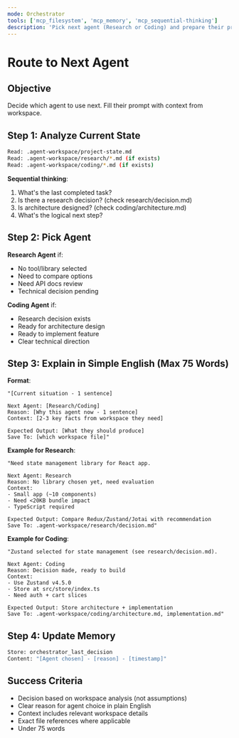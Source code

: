 ```yaml
---
mode: Orchestrator
tools: ['mcp_filesystem', 'mcp_memory', 'mcp_sequential-thinking']
description: 'Pick next agent (Research or Coding) and prepare their prompt with workspace context'
---
```


# Route to Next Agent

## Objective
Decide which agent to use next. Fill their prompt with context from workspace.

## Step 1: Analyze Current State

```bash
Read: .agent-workspace/project-state.md
Read: .agent-workspace/research/*.md (if exists)
Read: .agent-workspace/coding/*.md (if exists)
```

**Sequential thinking**:
1. What's the last completed task?
2. Is there a research decision? (check research/decision.md)
3. Is architecture designed? (check coding/architecture.md)
4. What's the logical next step?

## Step 2: Pick Agent

**Research Agent** if:
- No tool/library selected
- Need to compare options
- Need API docs review
- Technical decision pending

**Coding Agent** if:
- Research decision exists
- Ready for architecture design
- Ready to implement feature
- Clear technical direction

## Step 3: Explain in Simple English (Max 75 Words)

**Format**:
```
"[Current situation - 1 sentence]

Next Agent: [Research/Coding]
Reason: [Why this agent now - 1 sentence]
Context: [2-3 key facts from workspace they need]

Expected Output: [What they should produce]
Save To: [which workspace file]"
```

**Example for Research**:
```
"Need state management library for React app.

Next Agent: Research
Reason: No library chosen yet, need evaluation
Context: 
- Small app (~10 components)
- Need <20KB bundle impact
- TypeScript required

Expected Output: Compare Redux/Zustand/Jotai with recommendation
Save To: .agent-workspace/research/decision.md"
```

**Example for Coding**:
```
"Zustand selected for state management (see research/decision.md).

Next Agent: Coding
Reason: Decision made, ready to build
Context:
- Use Zustand v4.5.0
- Store at src/store/index.ts
- Need auth + cart slices

Expected Output: Store architecture + implementation
Save To: .agent-workspace/coding/architecture.md, implementation.md"
```

## Step 4: Update Memory

```bash
Store: orchestrator_last_decision
Content: "[Agent chosen] - [reason] - [timestamp]"
```

## Success Criteria
- Decision based on workspace analysis (not assumptions)
- Clear reason for agent choice in plain English
- Context includes relevant workspace details
- Exact file references where applicable
- Under 75 words
